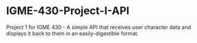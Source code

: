 # IGME-430-Project-I-API
Project 1 for IGME 430 - A simple API that receives user character data and displays it back to them in an easily-digestible format.

